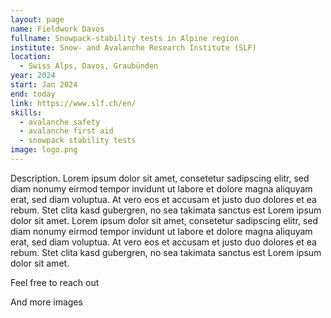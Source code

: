 ```yaml
---
layout: page
name: Fieldwork Davos
fullname: Snowpack-stability tests in Alpine region
institute: Snow- and Avalanche Research Institute (SLF)
location:
  - Swiss Alps, Davos, Graubünden
year: 2024
start: Jan 2024
end: today
link: https://www.slf.ch/en/
skills:
  - avalanche safety
  - avalanche first aid
  - snowpack stability tests
image: logo.png
---
```

Description. Lorem ipsum dolor sit amet, consetetur sadipscing elitr, sed diam nonumy eirmod tempor invidunt ut labore et dolore magna aliquyam erat, sed diam voluptua. At vero eos et accusam et justo duo dolores et ea rebum. Stet clita kasd gubergren, no sea takimata sanctus est Lorem ipsum dolor sit amet. Lorem ipsum dolor sit amet, consetetur sadipscing elitr, sed diam nonumy eirmod tempor invidunt ut labore et dolore magna aliquyam erat, sed diam voluptua. At vero eos et accusam et justo duo dolores et ea rebum. Stet clita kasd gubergren, no sea takimata sanctus est Lorem ipsum dolor sit amet.

Feel free to reach out

And more images
